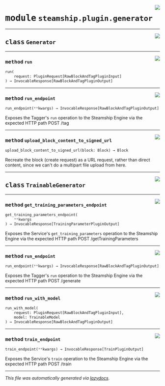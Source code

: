 <!-- markdownlint-disable -->

<a href="https://github.com/steamship-core/python-client/tree/main/src/steamship/plugin/generator.py#L0"><img align="right" style="float:right;" src="https://img.shields.io/badge/-source-cccccc?style=flat-square"></a>

# <kbd>module</kbd> `steamship.plugin.generator`






---

<a href="https://github.com/steamship-core/python-client/tree/main/src/steamship/plugin/generator.py#L29"><img align="right" style="float:right;" src="https://img.shields.io/badge/-source-cccccc?style=flat-square"></a>

## <kbd>class</kbd> `Generator`







---

<a href="https://github.com/steamship-core/python-client/tree/main/src/steamship/plugin/generator.py#L30"><img align="right" style="float:right;" src="https://img.shields.io/badge/-source-cccccc?style=flat-square"></a>

### <kbd>method</kbd> `run`

```python
run(
    request: PluginRequest[RawBlockAndTagPluginInput]
) → InvocableResponse[RawBlockAndTagPluginOutput]
```





---

<a href="https://github.com/steamship-core/python-client/tree/main/src/steamship/invocable/invocable.py#L36"><img align="right" style="float:right;" src="https://img.shields.io/badge/-source-cccccc?style=flat-square"></a>

### <kbd>method</kbd> `run_endpoint`

```python
run_endpoint(**kwargs) → InvocableResponse[RawBlockAndTagPluginOutput]
```

Exposes the Tagger's `run` operation to the Steamship Engine via the expected HTTP path POST /tag 

---

<a href="https://github.com/steamship-core/python-client/tree/main/src/steamship/plugin/generator.py#L55"><img align="right" style="float:right;" src="https://img.shields.io/badge/-source-cccccc?style=flat-square"></a>

### <kbd>method</kbd> `upload_block_content_to_signed_url`

```python
upload_block_content_to_signed_url(block: Block) → Block
```

Recreate the block (create request) as a URL request, rather than direct content, since we can't do a multipart file upload from here. 


---

<a href="https://github.com/steamship-core/python-client/tree/main/src/steamship/plugin/generator.py#L100"><img align="right" style="float:right;" src="https://img.shields.io/badge/-source-cccccc?style=flat-square"></a>

## <kbd>class</kbd> `TrainableGenerator`







---

<a href="https://github.com/steamship-core/python-client/tree/main/src/steamship/invocable/invocable.py#L116"><img align="right" style="float:right;" src="https://img.shields.io/badge/-source-cccccc?style=flat-square"></a>

### <kbd>method</kbd> `get_training_parameters_endpoint`

```python
get_training_parameters_endpoint(
    **kwargs
) → InvocableResponse[TrainingParameterPluginOutput]
```

Exposes the Service's `get_training_parameters` operation to the Steamship Engine via the expected HTTP path POST /getTrainingParameters 

---

<a href="https://github.com/steamship-core/python-client/tree/main/src/steamship/invocable/invocable.py#L110"><img align="right" style="float:right;" src="https://img.shields.io/badge/-source-cccccc?style=flat-square"></a>

### <kbd>method</kbd> `run_endpoint`

```python
run_endpoint(**kwargs) → InvocableResponse[RawBlockAndTagPluginOutput]
```

Exposes the Tagger's `run` operation to the Steamship Engine via the expected HTTP path POST /generate 

---

<a href="https://github.com/steamship-core/python-client/tree/main/src/steamship/plugin/generator.py#L103"><img align="right" style="float:right;" src="https://img.shields.io/badge/-source-cccccc?style=flat-square"></a>

### <kbd>method</kbd> `run_with_model`

```python
run_with_model(
    request: PluginRequest[RawBlockAndTagPluginInput],
    model: TrainableModel
) → InvocableResponse[RawBlockAndTagPluginOutput]
```





---

<a href="https://github.com/steamship-core/python-client/tree/main/src/steamship/invocable/invocable.py#L124"><img align="right" style="float:right;" src="https://img.shields.io/badge/-source-cccccc?style=flat-square"></a>

### <kbd>method</kbd> `train_endpoint`

```python
train_endpoint(**kwargs) → InvocableResponse[TrainPluginOutput]
```

Exposes the Service's `train` operation to the Steamship Engine via the expected HTTP path POST /train 




---

_This file was automatically generated via [lazydocs](https://github.com/ml-tooling/lazydocs)._
